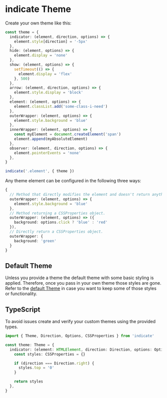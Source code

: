 # indicate Theme

Create your own theme like this:

```ts
const theme = {
  indicator: (element, direction, options) => {
    element.style[direction] = '-5px'
  },
  hide: (element, options) => {
    element.display = 'none'
  },
  show: (element, options) => {
    setTimeout(() => {
      element.display = 'flex'
    }, 500)
  },
  arrow: (element, direction, options) => {
    element.style.display = 'block'
  },
  element: (element, options) => {
    element.classList.add('some-class-i-need')
  },
  outerWrapper: (element, options) => {
    element.style.background = 'blue'
  },
  innerWrapper: (element, options) => {
    const myElement = document.createElement('span')
    element.append(myAbsoluteElement)
  },
  observer: (element, direction, options) => {
    element.pointerEvents = 'none'
  },
}

indicate('.element', { theme })
```

Any theme element can be configured in the following three ways:

```ts
{
  // Method that directly modifies the element and doesn't return anything.
  outerWrapper: (element, options) => {
    element.style.background = 'blue'
  },
  // Method returning a CSSProperties object.
  outerWrapper: (element, options) => ({
    background: options.click ? 'blue' : 'red'
  }),
  // Directly return a CSSProperties object.
  outerWrapper: {
    background: 'green'
  }
}
```

## Default Theme

Unless you provide a theme the default theme with some basic styling is applied. Therefore, once you pass in your own theme those styles are gone. Refer to the [default Theme](https://github.com/tobua/indicate/tree/master/theme/default.ts) in case you want to keep some of those styles or functionality.

## TypeScript

To avoid issues create and verify your custom themes using the provided types.

```ts
import { Theme, Direction, Options, CSSProperties } from 'indicate'

const theme: Theme = {
  indicator: (element: HTMLElement, direction: Direction, options: Options) => {
    const styles: CSSProperties = {}

    if (direction === Direction.right) {
      styles.top = '0'
    }

    return styles
  },
}
```
